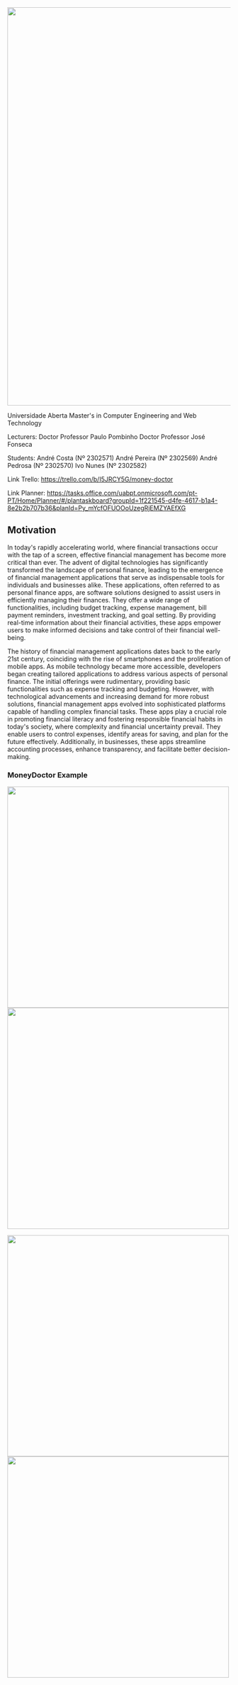 <img src="assets/images/logo.png" width="900" >

Universidade Aberta 
Master's in Computer Engineering and Web Technology

Lecturers:
Doctor Professor Paulo Pombinho
Doctor Professor José Fonseca

Students:
André Costa (Nº 2302571)
André Pereira (Nº 2302569) 
André Pedrosa (Nº 2302570) 
Ivo Nunes (Nº 2302582)

Link Trello: https://trello.com/b/I5JRCY5G/money-doctor

Link Planner: https://tasks.office.com/uabpt.onmicrosoft.com/pt-PT/Home/Planner/#/plantaskboard?groupId=1f221545-d4fe-4617-b1a4-8e2b2b707b36&planId=Py_mYcfOFUOOoUzegRjEMZYAEfXG

## Motivation


In today's rapidly accelerating world, where financial transactions occur with the tap of a screen, effective financial management has become more critical than ever. The advent of digital technologies has significantly transformed the landscape of personal finance, leading to the emergence of financial management applications that serve as indispensable tools for individuals and businesses alike. These applications, often referred to as personal finance apps, are software solutions designed to assist users in efficiently managing their finances. They offer a wide range of functionalities, including budget tracking, expense management, bill payment reminders, investment tracking, and goal setting. By providing real-time information about their financial activities, these apps empower users to make informed decisions and take control of their financial well-being.

The history of financial management applications dates back to the early 21st century, coinciding with the rise of smartphones and the proliferation of mobile apps. As mobile technology became more accessible, developers began creating tailored applications to address various aspects of personal finance. The initial offerings were rudimentary, providing basic functionalities such as expense tracking and budgeting. However, with technological advancements and increasing demand for more robust solutions, financial management apps evolved into sophisticated platforms capable of handling complex financial tasks. These apps play a crucial role in promoting financial literacy and fostering responsible financial habits in today's society, where complexity and financial uncertainty prevail. They enable users to control expenses, identify areas for saving, and plan for the future effectively. Additionally, in businesses, these apps streamline accounting processes, enhance transparency, and facilitate better decision-making.

### MoneyDoctor Example
<p>
  <img src="readme_images/intro.png" width="500" >
  <img src="readme_images/categories.png" width="500" >
</p>
<p>
  <img src="readme_images/hamburguer.png" width="500" >
<img src="readme_images/view.png" width="500" >

</p>
